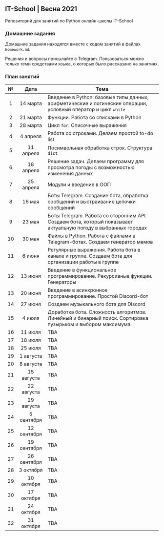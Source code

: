 ## IT-School | Весна 2021

Репозиторий для занятий по Python онлайн-школы IT-School

### Домашние задания
Домашние задания находятся вместе с кодом занятий в файлах `homework.md`.

Решения и вопросы присылайте в Telegram. Пользоваться можно только теми средствами языка, о которых было рассказано на занятиях.

### План занятий

|№|Дата|Тема |
|:-:|:-:|-|
|1|14 марта|Введение в Python: базовые типы данных, арифметические и логические операции, условный оператор и цикл `while`|
|2|21 марта|Функции. Работа со списками в Python|
|3|28 марта|Цикл `for`. Списочные выражения|
|4|4 апреля|Работа со строками. Делаем простой to-do list|
|5|11 апреля|Посимвольная обработка строк. Структура `dict`|
|6|18 апреля|Решение задач. Делаем программу для просмотра погоды с возможностью изменения данных|
|7|25 апреля|Модули и введение в ООП|
|8|16 мая|Боты Telegram. Создание бота, обработка сообщений и выстраивание цепочки сообщений|
|9|23 мая|Боты Telegram. Работа со сторонним API. Создаем бота, который показывает актуальную погоду в выбранных городах|
|10|30 мая|Файлы в Python. Работа с файлами в Telegram-ботах. Создаем генератор мемов|
|11|6 июня|Регулярные выражения. Работа бота в канале и группе. Создаем бота для организации работы в группе|
|12|13 июня|Введение в функциональное программирование. Рекурсивные функции. Генераторы|
|13|20 июня|Введение в асинхронное программирование. Простой Discord-бот|
|14|27 июня|Создаем музыкального бота для Discord|
|15|4 июля|Доработка бота. Сложность алгоритмов. Линейный и бинарный поиск. Сортировка пузырьком и выбором максимума |
|16|11 июля|TBA|
|17|18 июля|TBA|
|18|25 июля|TBA|
|19|1 августа|TBA|
|20|8 августа|TBA|
|21|15 августа|TBA|
|22|22 августа|TBA|
|23|29 августа|TBA|
|24|5 сентября|TBA|
|25|12 сентября|TBA|
|26|19 сентября|TBA|
|27|26 сентября|TBA|
|28|3 октября|TBA|
|29|10 октября|TBA|
|30|17 октября|TBA|
|31|24 октября|TBA|
|32|31 октября|TBA|

